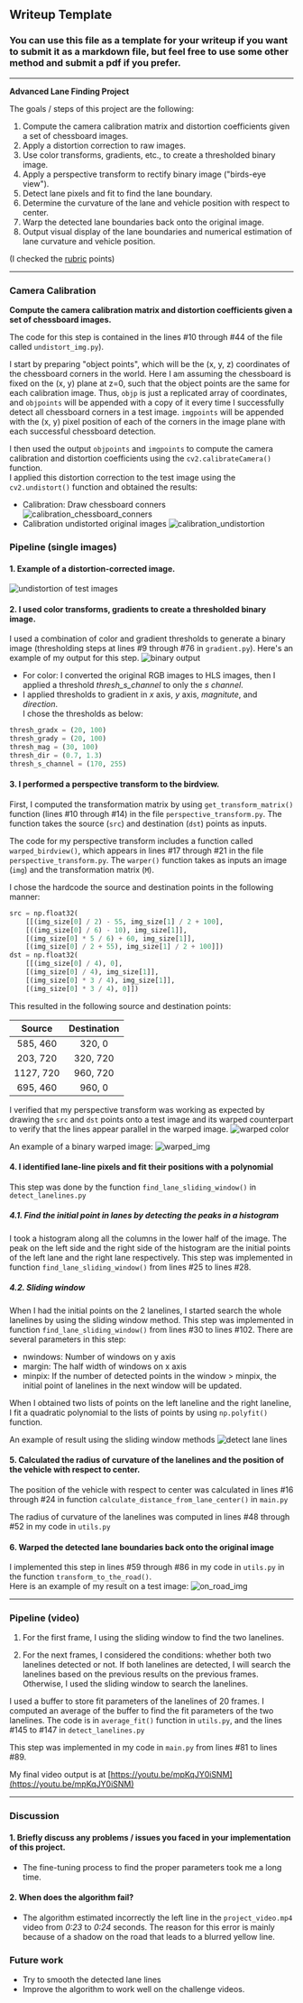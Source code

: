 ## Writeup Template

### You can use this file as a template for your writeup if you want to submit it as a markdown file, but feel free to use some other method and submit a pdf if you prefer.

---

**Advanced Lane Finding Project**

The goals / steps of this project are the following:

1. Compute the camera calibration matrix and distortion coefficients given a set of chessboard images.
2. Apply a distortion correction to raw images.
3. Use color transforms, gradients, etc., to create a thresholded binary image.
4. Apply a perspective transform to rectify binary image ("birds-eye view").
5. Detect lane pixels and fit to find the lane boundary.
6. Determine the curvature of the lane and vehicle position with respect to center.
7. Warp the detected lane boundaries back onto the original image.
8. Output visual display of the lane boundaries and numerical estimation of lane curvature and vehicle position.


(I checked the [rubric](https://review.udacity.com/#!/rubrics/571/view) points)

---

### Camera Calibration

**Compute the camera calibration matrix and distortion coefficients given a set of chessboard images.**

The code for this step is contained in the lines #10 through #44 of the file called `undistort_img.py`).  

I start by preparing "object points", which will be the (x, y, z) coordinates of the chessboard corners in the world. 
Here I am assuming the chessboard is fixed on the (x, y) plane at z=0, such that the object points are the same for each 
calibration image.  Thus, `objp` is just a replicated array of coordinates, and `objpoints` will be appended with a copy 
of it every time I successfully detect all chessboard corners in a test image.  `imgpoints` will be appended with 
the (x, y) pixel position of each of the corners in the image plane with each successful chessboard detection.  

I then used the output `objpoints` and `imgpoints` to compute the camera calibration and distortion coefficients using 
the `cv2.calibrateCamera()` function. <br>
I applied this distortion correction to the test image using the `cv2.undistort()` 
function and obtained the results: 

- Calibration: Draw chessboard conners
![calibration_chessboard_conners](./output_images/chessboard_conners/calibration2.jpg)
- Calibration undistorted original images
![calibration_undistortion](./output_images/undistorted/calibration2.jpg)

### Pipeline (single images)

#### 1. Example of a distortion-corrected image.
![undistortion of test images](./output_images/undistorted_test_images/both_test3.jpg)

#### 2. I used color transforms, gradients to create a thresholded binary image.
I used a combination of color and gradient thresholds to generate a binary image (thresholding steps at lines #9 through #76
in `gradient.py`).  Here's an example of my output for this step.
![binary output](./output_images/binary_test_images/binary_test3.jpg)

- For color: I converted the original RGB images to HLS images, then I applied a threshold *thresh_s_channel* to only 
the *s channel*.
- I applied thresholds to gradient in *x* axis, *y* axis, *magnitute*, and *direction*. <br>
I chose the thresholds as below:
```python
thresh_gradx = (20, 100)
thresh_grady = (20, 100)
thresh_mag = (30, 100)
thresh_dir = (0.7, 1.3)
thresh_s_channel = (170, 255)
```

#### 3. I performed a perspective transform to the birdview.

First, I computed the transformation matrix by using `get_transform_matrix()` function (lines #10 through #14) in the 
file `perspective_transform.py`. The function takes the source (`src`) and destination (`dst`) points as inputs.

The code for my perspective transform includes a function called `warped_birdview()`, which appears in lines #17 through #21 
in the file `perspective_transform.py`.
The `warper()` function takes as inputs an image (`img`) and the transformation matrix (`M`).  

I chose the hardcode the source and destination points in the following manner:

```python
src = np.float32(
    [[(img_size[0] / 2) - 55, img_size[1] / 2 + 100],
    [((img_size[0] / 6) - 10), img_size[1]],
    [(img_size[0] * 5 / 6) + 60, img_size[1]],
    [(img_size[0] / 2 + 55), img_size[1] / 2 + 100]])
dst = np.float32(
    [[(img_size[0] / 4), 0],
    [(img_size[0] / 4), img_size[1]],
    [(img_size[0] * 3 / 4), img_size[1]],
    [(img_size[0] * 3 / 4), 0]])
```

This resulted in the following source and destination points:

| Source        | Destination   | 
|:-------------:|:-------------:| 
| 585, 460      | 320, 0        | 
| 203, 720      | 320, 720      |
| 1127, 720     | 960, 720      |
| 695, 460      | 960, 0        |

I verified that my perspective transform was working as expected by drawing the `src` and `dst` points onto a test image 
and its warped counterpart to verify that the lines appear parallel in the warped image.
![warped color](./output_images/warped_test_images/color_test3.jpg)

An example of a binary warped image:
![warped_img](./output_images/warped_test_images/binary_test3.jpg)

#### 4. I identified lane-line pixels and fit their positions with a polynomial
This step was done by the function `find_lane_sliding_window()` in `detect_lanelines.py`
##### 4.1. Find the initial point in lanes by detecting the peaks in a histogram
I took a histogram along all the columns in the lower half of the image. 
The peak on the left side and the right side of the histogram are the initial points of the left lane
and the right lane respectively. This step was implemented in function `find_lane_sliding_window()`
from lines #25 to lines #28.

##### 4.2. Sliding window
When I had the initial points on the 2 lanelines, I started search the whole lanelines by using the sliding 
window method.
This step was implemented in function `find_lane_sliding_window()` from lines #30 to lines #102.
There are several parameters in this step:
- nwindows: Number of windows on y axis
- margin: The half width of windows on x axis
- minpix: If the number of detected points in the window > minpix, the initial point of lanelines in the next window
will be updated.

When I obtained two lists of points on the left laneline and the right laneline, I fit a quadratic polynomial to the lists of points 
by using `np.polyfit()` function.

An example of result using the sliding window methods
![detect lane lines](./output_images/detected_lane_test_images/ntest3.jpg)

#### 5. Calculated the radius of curvature of the lanelines and the position of the vehicle with respect to center.
The position of the vehicle with respect to center was calculated in lines #16 through #24 in function 
`calculate_distance_from_lane_center()` in `main.py`

The radius of curvature of the lanelines was computed in lines #48 through #52 in my code in `utils.py`

#### 6. Warped the detected lane boundaries back onto the original image

I implemented this step in lines #59 through #86 in my code in `utils.py` in the function `transform_to_the_road()`.  
Here is an example of my result on a test image:
![on_road_img](./output_images/onroad_test_images/test3.jpg)

---

### Pipeline (video)

1. For the first frame, I using the sliding window to find the two lanelines.

2. For the next frames, I considered the conditions: whether both two lanelines detected or not.
If both lanelines are detected, I will search the lanelines based on the previous results on the previous frames.
Otherwise, I used the sliding window to search the lanelines.

I used a buffer to store fit parameters of the lanelines of 20 frames. I computed an average of the buffer to find the 
fit parameters of the two lanelines. 
The code is in `average_fit()` function in `utils.py`, and the lines #145 to #147 in `detect_lanelines.py`

This step was implemented in my code in `main.py` from lines #81 to lines #89.

My final video output is at [https://youtu.be/mpKqJY0iSNM](https://youtu.be/mpKqJY0iSNM)

---

### Discussion

#### 1. Briefly discuss any problems / issues you faced in your implementation of this project.  
- The fine-tuning process to find the proper parameters took me a long time.

#### 2. When does the algorithm fail?
- The algorithm estimated incorrectly the left line in the `project_video.mp4` video from *0:23* to *0:24* seconds. 
The reason for this error is mainly because of a shadow on the road that leads to a blurred yellow line. 

### Future work
- Try to smooth the detected lane lines
- Improve the algorithm to work well on the challenge videos.